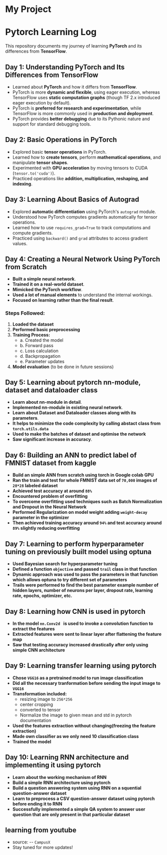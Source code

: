 # My Project
# Pytorch Learning Log

This repository documents my journey of learning **PyTorch** and its differences from **TensorFlow**.

## Day 1: Understanding PyTorch and Its Differences from TensorFlow
- Learned about **PyTorch** and how it differs from **TensorFlow**.
- PyTorch is more **dynamic and flexible**, using eager execution, whereas TensorFlow uses **static computation graphs** (though TF 2.x introduced eager execution by default).
- PyTorch is **preferred for research and experimentation**, while TensorFlow is more commonly used in **production and deployment**.
- PyTorch provides **better debugging** due to its Pythonic nature and support for standard debugging tools.

## Day 2: Basic Operations in PyTorch
- Explored basic **tensor operations** in PyTorch.
- Learned how to **create tensors**, perform **mathematical operations**, and manipulate **tensor shapes**.
- Experimented with **GPU acceleration** by moving tensors to CUDA (`tensor.to('cuda')`).
- Practiced operations like **addition, multiplication, reshaping, and indexing**.

## Day 3: Learning About Basics of Autograd
- Explored **automatic differentiation** using PyTorch's `autograd` module.
- Understood how PyTorch computes gradients automatically for tensor operations.
- Learned how to use `requires_grad=True` to track computations and compute gradients.
- Practiced using `backward()` and `grad` attributes to access gradient values.

## Day 4: Creating a Neural Network Using PyTorch from Scratch
- **Built a simple neural network**.
- **Trained it on a real-world dataset**.
- **Mimicked the PyTorch workflow**.
- **Used a lot of manual elements** to understand the internal workings.
- **Focused on learning rather than the final result**.
  
### Steps Followed:
1. **Loaded the dataset** 
2. **Performed basic preprocessing** 
3. **Training Process:**
   - a. Created the model
   - b. Forward pass
   - c. Loss calculation
   - d. Backpropagation
   - e. Parameter updates
4. **Model evaluation** (to be done in future sessions)


## Day 5: Learning about pytorch nn-module, dataset and dataloader class
- **Learn about nn-module in detail**.
- **Implemented nn-module in existing neural network**.
- **Learn about Dataset and Dataloader classes along with its parameters**.
- **It helps to minimize the code complexity by calling abstact class from `torch.utils.data`**
- **Used to make the batches of dataset and optimise the network**
- **Saw significant increase in accuracy**.
  
## Day 6: Building an ANN to predict label of FMNIST dataset from kaggle
- **Build an simple ANN from scratch using torch in Google colab GPU**
- **Ran the train and test for whole FMNIST data set of `70,000` images of `28*28` labeled dataset**
- **Achieved test accuracy at around `88%`**
- **Encountered problem of overfitting**
- **To overcome overfitting used techniques such as Batch Normalization and Dropout in the Neural Network**
- **Performed Regularization on model weight adding `weight-decay` parameter in the optimizer**
- **Then achieved training accuracy around `94%` and test accuracy around `89%` slightly reducing overfitting**

## Day 7: Learning to perform hyperparameter tuning on previously built model using optuna
- **Used Bayesian search for hyperparameter tuning**
- **Defined a function `objective` and passed `trail` class in that function**
- **Dynamic approach was used to pass the parameters in that function which allows optuna to try different set of parameters**
- **Trails were performed to find the best parameter example number of hidden layers, number of neurons per layer, dropout rate, learning rate, epochs, optimizer, etc.**

## Day 8: Learning how CNN is used in pytorch
- **In the model `nn.Conv2d ` is used to invoke a convolution function to extract the features**
- **Extracted features were sent to linear layer after flattening the feature map**
- **Saw that testing accuracy increased drastically after only using simple CNN architecture**

## Day 9: Learning transfer learning using pytorch
- **Chose `VGG16` as a pretrained model to run image classification**
- **Did all the necessary tranformation before sending the input image to `VGG16`**
- **Transformation included:**
  - resizing image to `256*256`
  - center cropping
  - converted to tensor
  - Normalize the image to given mean and std in pytorch documentation
- **Used the features extraction without changing(freezing the feature extraction)**
- **Made own classifier as we only need 10 classification class**
- **Trained the model**

## Day 10: Learning RNN architecture and implementing it using pytorch
- **Learn about the working mechanism of RNN**
- **Build a simple RNN architecture using pytorch**
- **Build a question answering system using RNN on a squential question-answer dataset**
- **Learn to preprocess a CSV question-answer dataset using pytorch before ending it to RNN**
- **Successfully implemented a simple QA system to answer user question that are only present in that particular dataset**

## learning from youtube 
- source:
-- `CampusX`
- Stay tuned for more updates! 


